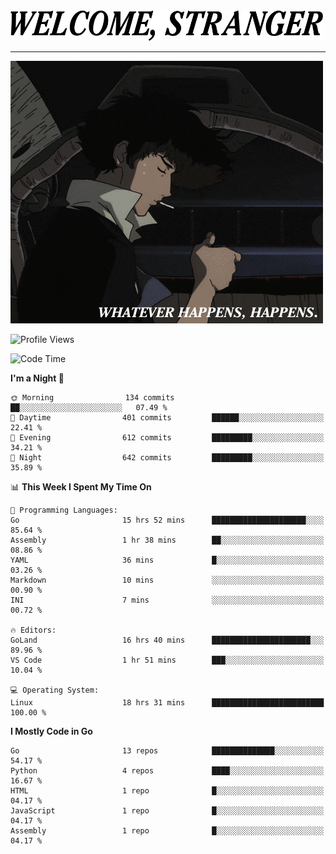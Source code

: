 <picture>
  <source media="(prefers-color-scheme: dark)" srcset="./headers/welcome_white.png">
  <img alt="WELCOME, STRANGER" src="./headers/welcome.png" width="500">
</picture>

<hr>

![Whatever happens, happens](./whatever_happens.gif)

![Profile Views](https://komarev.com/ghpvc/?username=darleet&color=blue)

<!--START_SECTION:waka-->
![Code Time](http://img.shields.io/badge/Code%20Time-89%20hrs%2049%20mins-blue)

**I'm a Night 🦉** 

```text
🌞 Morning                134 commits         ██░░░░░░░░░░░░░░░░░░░░░░░   07.49 % 
🌆 Daytime                401 commits         ██████░░░░░░░░░░░░░░░░░░░   22.41 % 
🌃 Evening                612 commits         █████████░░░░░░░░░░░░░░░░   34.21 % 
🌙 Night                  642 commits         █████████░░░░░░░░░░░░░░░░   35.89 % 
```


📊 **This Week I Spent My Time On** 

```text
💬 Programming Languages: 
Go                       15 hrs 52 mins      █████████████████████░░░░   85.64 % 
Assembly                 1 hr 38 mins        ██░░░░░░░░░░░░░░░░░░░░░░░   08.86 % 
YAML                     36 mins             █░░░░░░░░░░░░░░░░░░░░░░░░   03.26 % 
Markdown                 10 mins             ░░░░░░░░░░░░░░░░░░░░░░░░░   00.90 % 
INI                      7 mins              ░░░░░░░░░░░░░░░░░░░░░░░░░   00.72 % 

🔥 Editors: 
GoLand                   16 hrs 40 mins      ██████████████████████░░░   89.96 % 
VS Code                  1 hr 51 mins        ███░░░░░░░░░░░░░░░░░░░░░░   10.04 % 

💻 Operating System: 
Linux                    18 hrs 31 mins      █████████████████████████   100.00 % 
```

**I Mostly Code in Go** 

```text
Go                       13 repos            ██████████████░░░░░░░░░░░   54.17 % 
Python                   4 repos             ████░░░░░░░░░░░░░░░░░░░░░   16.67 % 
HTML                     1 repo              █░░░░░░░░░░░░░░░░░░░░░░░░   04.17 % 
JavaScript               1 repo              █░░░░░░░░░░░░░░░░░░░░░░░░   04.17 % 
Assembly                 1 repo              █░░░░░░░░░░░░░░░░░░░░░░░░   04.17 % 
```




<!--END_SECTION:waka-->
